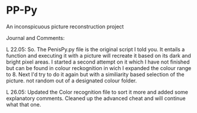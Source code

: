 # PP-Py
An inconspicuous picture reconstruction project

Journal and Comments:

L 22.05: So. The PenisPy.py file is the original script I told you. It entails a function and executing it with a picture will recreate it based on its dark and bright pixel areas. I started a second attempt on it which I have not finished but can be found in colour reckognition in wich I expanded the colour range to 8. Next I'd try to do it again but with a similiarity based selection of the picture. not random out of a designated colour folder.


L 26.05: Updated the Color recognition file to sort it more and added some explanatory comments. Cleaned up the advanced cheat and will continue what that one.
